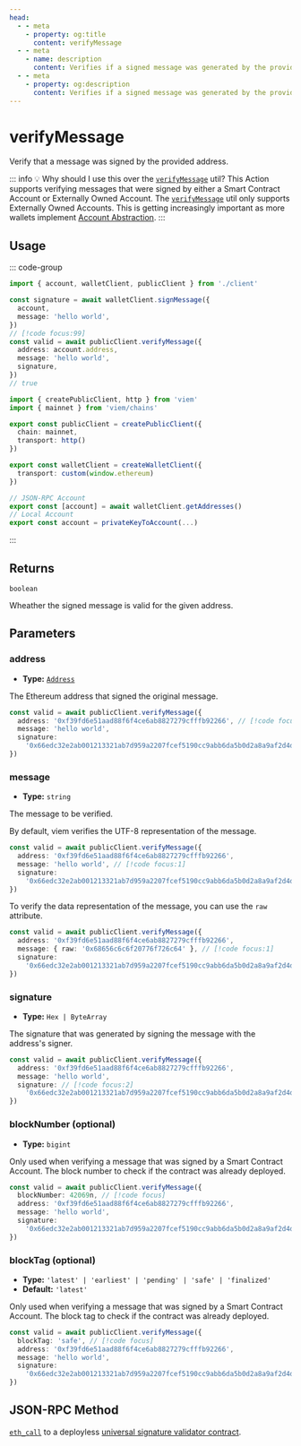 ```yaml
---
head:
  - - meta
    - property: og:title
      content: verifyMessage
  - - meta
    - name: description
      content: Verifies if a signed message was generated by the provided address.
  - - meta
    - property: og:description
      content: Verifies if a signed message was generated by the provided address.
---
```


# verifyMessage

Verify that a message was signed by the provided address.

::: info 💡 Why should I use this over the [`verifyMessage`](../../utilities/verifyMessage.md) util?
This Action supports verifying messages that were signed by either a Smart Contract Account or Externally Owned Account. The [`verifyMessage`](../../utilities/verifyMessage.md) util only supports Externally Owned Accounts. This is getting increasingly important as more wallets implement [Account Abstraction](https://eips.ethereum.org/EIPS/eip-4337). 
:::

## Usage

::: code-group

```ts [example.ts]
import { account, walletClient, publicClient } from './client'

const signature = await walletClient.signMessage({
  account,
  message: 'hello world',
})
// [!code focus:99]
const valid = await publicClient.verifyMessage({
  address: account.address,
  message: 'hello world',
  signature,
})
// true
```

```ts [client.ts]
import { createPublicClient, http } from 'viem'
import { mainnet } from 'viem/chains'

export const publicClient = createPublicClient({
  chain: mainnet,
  transport: http()
})

export const walletClient = createWalletClient({
  transport: custom(window.ethereum)
})

// JSON-RPC Account
export const [account] = await walletClient.getAddresses()
// Local Account
export const account = privateKeyToAccount(...)
```

:::

## Returns

`boolean`

Wheather the signed message is valid for the given address.

## Parameters

### address

- **Type:** [`Address`](/docs/glossary/types#address)

The Ethereum address that signed the original message.

```ts
const valid = await publicClient.verifyMessage({
  address: '0xf39fd6e51aad88f6f4ce6ab8827279cfffb92266', // [!code focus:1]
  message: 'hello world',
  signature:
    '0x66edc32e2ab001213321ab7d959a2207fcef5190cc9abb6da5b0d2a8a9af2d4d2b0700e2c317c4106f337fd934fbbb0bf62efc8811a78603b33a8265d3b8f8cb1c',
})
```

### message

- **Type:** `string`

The message to be verified.

By default, viem verifies the UTF-8 representation of the message.

```ts
const valid = await publicClient.verifyMessage({
  address: '0xf39fd6e51aad88f6f4ce6ab8827279cfffb92266',
  message: 'hello world', // [!code focus:1]
  signature:
    '0x66edc32e2ab001213321ab7d959a2207fcef5190cc9abb6da5b0d2a8a9af2d4d2b0700e2c317c4106f337fd934fbbb0bf62efc8811a78603b33a8265d3b8f8cb1c',
})
```

To verify the data representation of the message, you can use the `raw` attribute.

```ts
const valid = await publicClient.verifyMessage({
  address: '0xf39fd6e51aad88f6f4ce6ab8827279cfffb92266',
  message: { raw: '0x68656c6c6f20776f726c64' }, // [!code focus:1]
  signature:
    '0x66edc32e2ab001213321ab7d959a2207fcef5190cc9abb6da5b0d2a8a9af2d4d2b0700e2c317c4106f337fd934fbbb0bf62efc8811a78603b33a8265d3b8f8cb1c',
})
```

### signature

- **Type:** `Hex | ByteArray`

The signature that was generated by signing the message with the address's signer.

```ts
const valid = await publicClient.verifyMessage({
  address: '0xf39fd6e51aad88f6f4ce6ab8827279cfffb92266',
  message: 'hello world',
  signature: // [!code focus:2]
    '0x66edc32e2ab001213321ab7d959a2207fcef5190cc9abb6da5b0d2a8a9af2d4d2b0700e2c317c4106f337fd934fbbb0bf62efc8811a78603b33a8265d3b8f8cb1c', 
})
```

### blockNumber (optional)

- **Type:** `bigint`

Only used when verifying a message that was signed by a Smart Contract Account. The block number to check if the contract was already deployed.

```ts
const valid = await publicClient.verifyMessage({
  blockNumber: 42069n, // [!code focus]
  address: '0xf39fd6e51aad88f6f4ce6ab8827279cfffb92266',
  message: 'hello world',
  signature:
    '0x66edc32e2ab001213321ab7d959a2207fcef5190cc9abb6da5b0d2a8a9af2d4d2b0700e2c317c4106f337fd934fbbb0bf62efc8811a78603b33a8265d3b8f8cb1c',
})
```

### blockTag (optional)

- **Type:** `'latest' | 'earliest' | 'pending' | 'safe' | 'finalized'`
- **Default:** `'latest'`

Only used when verifying a message that was signed by a Smart Contract Account. The block tag to check if the contract was already deployed.

```ts
const valid = await publicClient.verifyMessage({
  blockTag: 'safe', // [!code focus]
  address: '0xf39fd6e51aad88f6f4ce6ab8827279cfffb92266',
  message: 'hello world',
  signature:
    '0x66edc32e2ab001213321ab7d959a2207fcef5190cc9abb6da5b0d2a8a9af2d4d2b0700e2c317c4106f337fd934fbbb0bf62efc8811a78603b33a8265d3b8f8cb1c',
})
```

## JSON-RPC Method

[`eth_call`](https://ethereum.org/en/developers/docs/apis/json-rpc/#eth_call) to a deployless [universal signature validator contract](https://eips.ethereum.org/EIPS/eip-6492).